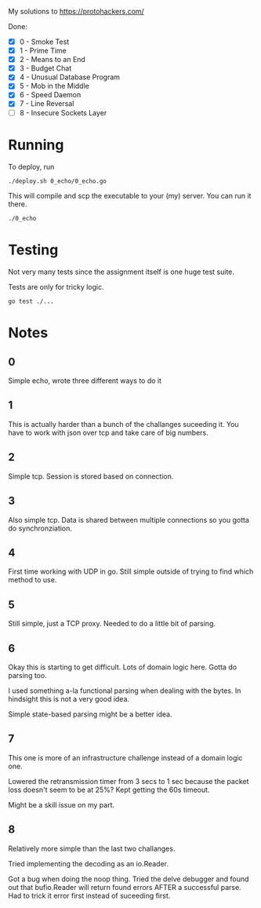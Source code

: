 My solutions to https://protohackers.com/

Done:

- [x] 0 - Smoke Test
- [x] 1 - Prime Time
- [x] 2 - Means to an End
- [x] 3 - Budget Chat
- [x] 4 - Unusual Database Program
- [x] 5 - Mob in the Middle
- [x] 6 - Speed Daemon
- [x] 7 - Line Reversal
- [ ] 8 - Insecure Sockets Layer

# Running

To deploy, run

```bash
./deploy.sh 0_echo/0_echo.go
```

This will compile and scp the executable to your (my) server. You can run it there.

```bash
./0_echo
```

# Testing

Not very many tests since the assignment itself is one huge test suite.

Tests are only for tricky logic.

```bash
go test ./...
```

# Notes

## 0

Simple echo, wrote three different ways to do it

## 1

This is actually harder than a bunch of the challanges suceeding it. You have to work with json over tcp and take care of big numbers.

## 2

Simple tcp. Session is stored based on connection.

## 3

Also simple tcp. Data is shared between multiple connections so you gotta do synchronziation.

## 4

First time working with UDP in go. Still simple outside of trying to find which method to use.

## 5

Still simple, just a TCP proxy. Needed to do a little bit of parsing.

## 6

Okay this is starting to get difficult. Lots of domain logic here. Gotta do parsing too.

I used something a-la functional parsing when dealing with the bytes. In hindsight this is not a very good idea.

Simple state-based parsing might be a better idea.

## 7

This one is more of an infrastructure challenge instead of a domain logic one.

Lowered the retransmission timer from 3 secs to 1 sec because the packet loss doesn't seem to be at 25%? Kept getting the 60s timeout.

Might be a skill issue on my part.

## 8

Relatively more simple than the last two challanges.

Tried implementing the decoding as an io.Reader.

Got a bug when doing the noop thing. Tried the delve debugger and found out that bufio.Reader will return found errors AFTER a successful parse. Had to trick it error first instead of suceeding first.
